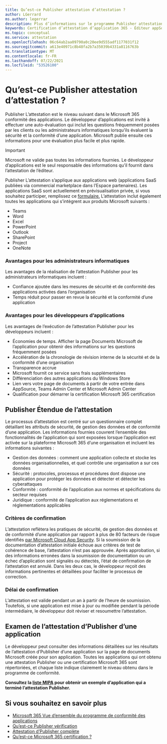 ```yaml
---
title: Qu’est-ce Publisher attestation d’attestation ?
author: LGerrard
ms.author: legerrar
description: Plus d’informations sur le programme Publisher attestation d’attestation
keywords: Certification d’attestation d’application 365 - Éditeur appSource
ms.topic: conceptual
ms.service: attestation
ms.openlocfilehash: 06c64ab2aa09790a0c20ee9d555adf1177031f12
ms.sourcegitcommit: a613e40971c8b48fa2b7a35039b4331a8116763b
ms.translationtype: MT
ms.contentlocale: fr-FR
ms.lasthandoff: 07/22/2021
ms.locfileid: "53526100"
---
```

# <a name="what-is-publisher-attestation"></a>Qu’est-ce Publisher attestation d’attestation ?

Publisher L’attestation est le niveau suivant dans le Microsoft 365 conformité des applications. Le développeur d’applications est invité à effectuer une auto-évaluation qui inclut les questions fréquemment posées par les clients ou les administrateurs informatiques lorsqu’ils évaluent la sécurité et la conformité d’une application. Microsoft publie ensuite ces informations pour une évaluation plus facile et plus rapide.

> [!IMPORTANT]
> Microsoft ne valide pas toutes les informations fournies. Le développeur d’applications est le seul responsable des informations qu’il fournit dans l’attestation de l’éditeur. 

Publisher L’attestation s’applique aux applications web (applications SaaS publiées via commercial marketplace dans l’Espace partenaires). Les applications SaaS sont actuellement en prévisualisation privée, si vous souhaitez participer, remplissez ce [formulaire.](https://customervoice.microsoft.com/Pages/ResponsePage.aspx?id=v4j5cvGGr0GRqy180BHbR4cf3qxCU_RNtqjCSalFdSFUNDMzTVJKR0wzTEJRSFJVSk9OQUlOV0RJSyQlQCN0PWcu) L’attestation inclut également toutes les applications qui s’intègrent aux produits Microsoft suivants :

- Teams
- Word
- Excel
- PowerPoint 
- Outlook
- SharePoint
- Project
- OneNote

### <a name="benefits-for-it-admins"></a>Avantages pour les administrateurs informatiques
Les avantages de la réalisation de l’attestation Publisher pour les administrateurs informatiques incluent :
-   Confiance ajoutée dans les mesures de sécurité et de conformité des applications activées dans l’organisation
-   Temps réduit pour passer en revue la sécurité et la conformité d’une application

### <a name="benefits-for-app-developers"></a>Avantages pour les développeurs d’applications 
Les avantages de l’exécution de l’attestation Publisher pour les développeurs incluent : 
-   Économies de temps. Afficher la page Documents Microsoft de l’application pour obtenir des informations sur les questions fréquemment posées
-   Accélération de la chronologie de révision interne de la sécurité et de la conformité d’une organisation
-   Transparence accrue
- Microsoft fournit ce service sans frais supplémentaires
-   Différenciation des autres applications du Windows Store
-   Lien vers votre page de documents à partir de votre entrée dans AppSource, Teams Admin Center et Microsoft Admin Center
-   Qualification pour démarrer la certification Microsoft 365 certification


## <a name="publisher-attestation-scope"></a>Publisher Étendue de l’attestation

Le processus d’attestation est centré sur un questionnaire complet détaillant les attributs de sécurité, de gestion des données et de conformité d’une application. Les informations fournies couvrent l’ensemble des fonctionnalités de l’application qui sont exposées lorsque l’application est activée sur la plateforme Microsoft 365 d’une organisation et incluent les informations suivantes :

- Gestion des données : comment une application collecte et stocke les données organisationnelles, et quel contrôle une organisation a sur ces données
- Sécurité : protocoles, processus et procédures dont dispose une application pour protéger les données et détecter et détecter les cyberattaques
- Conformité : conformité de l’application aux normes et spécifications du secteur requises
- Juridique : conformité de l’application aux réglementations et réglementations applicables

### <a name="confirmation-criteria"></a>Critères de confirmation

L’attestation reflètera les pratiques de sécurité, de gestion des données et de conformité d’une application par rapport à plus de 80 facteurs de risque identifiés [par Microsoft Cloud App Security](https://www.microsoft.com/microsoft-365/enterprise-mobility-security/cloud-app-security). Si la soumission de la documentation d’attestation initiale échoue aux critères de test de cohérence de base, l’attestation n’est pas approuvée. Après approbation, si des informations erronées dans la soumission de documentation ou un échec d’application sont signalés ou détectés, l’état de confirmation de l’attestation est annulé. Dans les deux cas, le développeur reçoit des informations pertinentes et détaillées pour faciliter le processus de correction.

### <a name="confirmation-time-frame"></a>Délai de confirmation

L’attestation est valide pendant un an à partir de l’heure de soumission. Toutefois, si une application est mise à jour ou modifiée pendant la période intermédiaire, le développeur doit réviser et resoumettre l’attestation.

## <a name="reviewing-an-apps-publisher-attestation"></a>Examen de l’attestation d’Publisher d’une application

Le développeur peut consulter des informations détaillées sur les résultats de l’attestation d’Publisher d’une application sur la page de documents Microsoft créée pour son application. Toutes les applications qui ont obtenu une attestation Publisher ou une certification Microsoft 365 sont répertoriées, et chaque liste indique clairement le niveau obtenu dans le programme de conformité.

**Consultez la [liste MIPA](https://docs.microsoft.com/microsoft-365-app-certification/teams/iglobe-mipa-your-personal-assistant?pivots=mcas) pour obtenir un exemple d’application qui a terminé l’attestation Publisher.** 

## <a name="learn-more"></a>Si vous souhaitez en savoir plus

* [Microsoft 365 Vue d’ensemble du programme de conformité des applications](~/overview.md)
* [Qu’est-ce Publisher vérification](https://docs.microsoft.com/azure/active-directory/develop/publisher-verification-overview)
* [Attestation d’Publisher complète](~/docs/attestation.md)  
* [Qu’est-ce Microsoft 365 certification ?](~/docs/enterprise-app-certification-guide.md)
